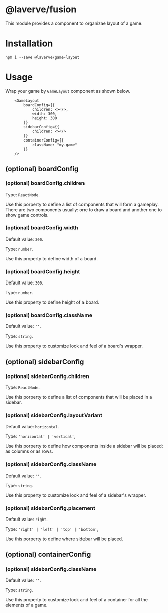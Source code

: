 # @laverve/fusion

This module provides a component to organizae layout of a game.

# Installation

```
npm i --save @laverve/game-layout
```

# Usage

Wrap your game by `GameLayout` component as shown below.

```
    <GameLayout
        boardConfig={{
            children: <></>,
            width: 300,
            height: 300
        }}
        sidebarConfig={{
            children: <></>
        }}
        containerConfig={{
            className: "my-game"
        }}
    />
```

## (optional) boardConfig

### (optional) boardConfig.children

Type: `ReactNode`.

Use this porperty to define a list of components that will form a gameplay. There are two components usually: one to draw a board and another one to show game controls.

### (optional) boardConfig.width

Default value: `300`.

Type: `number`.

Use this property to define width of a board.

### (optional) boardConfig.height

Default value: `300`.

Type: `number`.

Use this property to define height of a board.


### (optional) boardConfig.className

Default value: `''`.

Type: `string`.

Use this property to customize look and feel of a board's wrapper.

## (optional) sidebarConfig

### (optional) sidebarConfig.children

Type: `ReactNode`.

Use this porperty to define a list of components that will be placed in a sidebar.

### (optional) sidebarConfig.layoutVariant

Default value: `horizontal`.

Type: `'horizontal' | 'vertical'`,

Use this porperty to define how components inside a sidebar will be placed: as columns or as rows.

### (optional) sidebarConfig.className

Default value: `''`.

Type: `string`.

Use this property to customize look and feel of a sidebar's wrapper.

### (optional) sidebarConfig.placement

Default value: `right`.

Type: `'right' | 'left' | 'top' | 'bottom'`,

Use this porperty to define where sidebar will be placed.

## (optional) containerConfig

### (optional) sidebarConfig.className

Default value: `''`.

Type: `string`.

Use this property to customize look and feel of a container for all the elements of a game.

